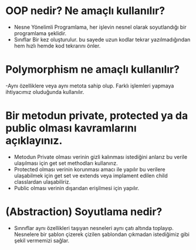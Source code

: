 	
  #  OOP nedir? Ne amaçlı kullanılır? 
  - Nesne Yönelimli Programlama, her işlevin nesnel olarak soyutlandığı bir programlama şeklidir.
  - Sınıflar Bir kez oluşturulur. bu sayede uzun kodlar tekrar yazılmadığından hem hızlı hemde kod tekrarını önler.

  # Polymorphism ne amaçlı kullanılır?
  
  -Aynı özelliklere veya aynı metota sahip olup. Farklı işlemleri yapmaya ihtiyacımız oluduğunda kullanılır.
  
  #  Bir metodun private, protected ya da public olması kavramlarını açıklayınız.
  
  - Metodun Private olması verinin gizli kalınması istediğini anlarız bu verile ulaşılması için get set methodları kullanırız.
  - Protected olması verinin korunması amacı ile yapılır bu verilere ulaşabilmek için get set ve extends veya implament edilen child classlardan ulaşabiliriz.
  - Public olması verinin dışarıdan erişilmesi için  yapılır.

  #   (Abstraction) Soyutlama nedir?
 
  - Sınnıflar aynı özellikleri taşıyan nesneleri aynı çatı altında toplayıp. Nesnelere bir şablon çizerek çizilen  şablondan çıkmadan istediğimiz gibi şekil vermemizi      sağlar.
